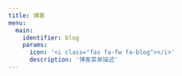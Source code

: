 ```yaml
---
title: 博客
menu:
  main:
    identifier: blog
    params:
      icon: '<i class="fas fa-fw fa-blog"></i>'
      description: '博客菜单描述'
---
```

